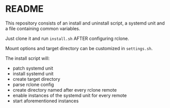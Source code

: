# README #

This repository consists of an install and uninstall script, 
a systemd unit and a file containing common variables.

Just clone it and run `install.sh` AFTER configuring rclone.

Mount options and target directory can be customized in `settings.sh`.

The install script will:

* patch systemd unit
* install systemd unit
* create target directory
* parse rclone config
* create directory named after every rclone remote
* enable instances of the systemd unit for every remote
* start aforementioned instances
